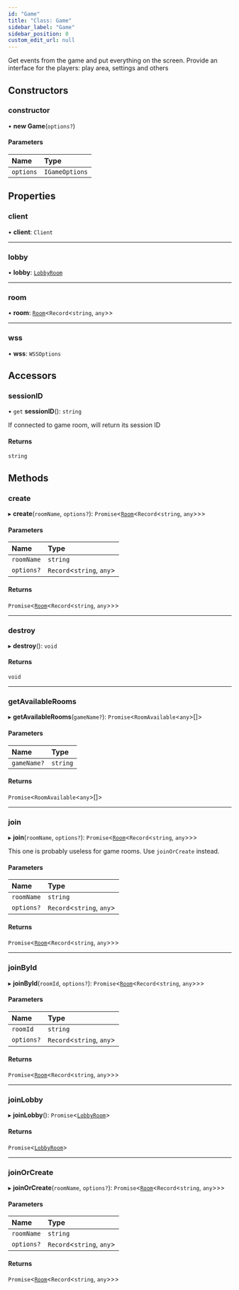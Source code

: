 ```yaml
---
id: "Game"
title: "Class: Game"
sidebar_label: "Game"
sidebar_position: 0
custom_edit_url: null
---
```


Get events from the game and put everything on the screen.
Provide an interface for the players: play area, settings and others

## Constructors

### constructor

• **new Game**(`options?`)

#### Parameters

| Name | Type |
| :------ | :------ |
| `options` | `IGameOptions` |

## Properties

### client

• **client**: `Client`

___

### lobby

• **lobby**: [`LobbyRoom`](LobbyRoom.md)

___

### room

• **room**: [`Room`](Room.md)<`Record`<`string`, `any`\>\>

___

### wss

• **wss**: `WSSOptions`

## Accessors

### sessionID

• `get` **sessionID**(): `string`

If connected to game room, will return its session ID

#### Returns

`string`

## Methods

### create

▸ **create**(`roomName`, `options?`): `Promise`<[`Room`](Room.md)<`Record`<`string`, `any`\>\>\>

#### Parameters

| Name | Type |
| :------ | :------ |
| `roomName` | `string` |
| `options?` | `Record`<`string`, `any`\> |

#### Returns

`Promise`<[`Room`](Room.md)<`Record`<`string`, `any`\>\>\>

___

### destroy

▸ **destroy**(): `void`

#### Returns

`void`

___

### getAvailableRooms

▸ **getAvailableRooms**(`gameName?`): `Promise`<`RoomAvailable`<`any`\>[]\>

#### Parameters

| Name | Type |
| :------ | :------ |
| `gameName?` | `string` |

#### Returns

`Promise`<`RoomAvailable`<`any`\>[]\>

___

### join

▸ **join**(`roomName`, `options?`): `Promise`<[`Room`](Room.md)<`Record`<`string`, `any`\>\>\>

This one is probably useless for game rooms.
Use `joinOrCreate` instead.

#### Parameters

| Name | Type |
| :------ | :------ |
| `roomName` | `string` |
| `options?` | `Record`<`string`, `any`\> |

#### Returns

`Promise`<[`Room`](Room.md)<`Record`<`string`, `any`\>\>\>

___

### joinById

▸ **joinById**(`roomId`, `options?`): `Promise`<[`Room`](Room.md)<`Record`<`string`, `any`\>\>\>

#### Parameters

| Name | Type |
| :------ | :------ |
| `roomId` | `string` |
| `options?` | `Record`<`string`, `any`\> |

#### Returns

`Promise`<[`Room`](Room.md)<`Record`<`string`, `any`\>\>\>

___

### joinLobby

▸ **joinLobby**(): `Promise`<[`LobbyRoom`](LobbyRoom.md)\>

#### Returns

`Promise`<[`LobbyRoom`](LobbyRoom.md)\>

___

### joinOrCreate

▸ **joinOrCreate**(`roomName`, `options?`): `Promise`<[`Room`](Room.md)<`Record`<`string`, `any`\>\>\>

#### Parameters

| Name | Type |
| :------ | :------ |
| `roomName` | `string` |
| `options?` | `Record`<`string`, `any`\> |

#### Returns

`Promise`<[`Room`](Room.md)<`Record`<`string`, `any`\>\>\>
